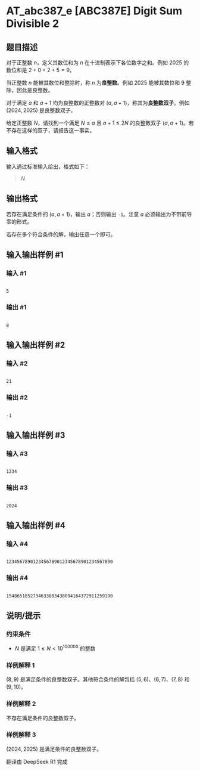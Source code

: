 # AT_abc387_e [ABC387E] Digit Sum Divisible 2

## 题目描述

对于正整数 $n$，定义其数位和为 $n$ 在十进制表示下各位数字之和。例如 $2025$ 的数位和是 $2 + 0 + 2 + 5 = 9$。  
当正整数 $n$ 能被其数位和整除时，称 $n$ 为**良整数**。例如 $2025$ 能被其数位和 $9$ 整除，因此是良整数。  
对于满足 $a$ 和 $a+1$ 均为良整数的正整数对 $(a, a+1)$，称其为**良整数双子**。例如 $(2024, 2025)$ 是良整数双子。

给定正整数 $N$，请找到一个满足 $N \leq a$ 且 $a + 1 \leq 2N$ 的良整数双子 $(a, a + 1)$。若不存在这样的双子，请报告这一事实。

## 输入格式

输入通过标准输入给出，格式如下：

> $N$

## 输出格式

若存在满足条件的 $(a, a+1)$，输出 $a$；否则输出 `-1`。注意 $a$ 必须输出为不带前导零的形式。  
若存在多个符合条件的解，输出任意一个即可。

## 输入输出样例 #1

### 输入 #1

```
5
```

### 输出 #1

```
8
```

## 输入输出样例 #2

### 输入 #2

```
21
```

### 输出 #2

```
-1
```

## 输入输出样例 #3

### 输入 #3

```
1234
```

### 输出 #3

```
2024
```

## 输入输出样例 #4

### 输入 #4

```
1234567890123456789012345678901234567890
```

### 输出 #4

```
1548651852734633803438094164372911259190
```

## 说明/提示

### 约束条件

- $N$ 是满足 $1 \leq N < 10^{100000}$ 的整数

### 样例解释 1

$(8, 9)$ 是满足条件的良整数双子。其他符合条件的解包括 $(5, 6)$、$(6, 7)$、$(7, 8)$ 和 $(9, 10)$。

### 样例解释 2

不存在满足条件的良整数双子。

### 样例解释 3

$(2024, 2025)$ 是满足条件的良整数双子。

翻译由 DeepSeek R1 完成